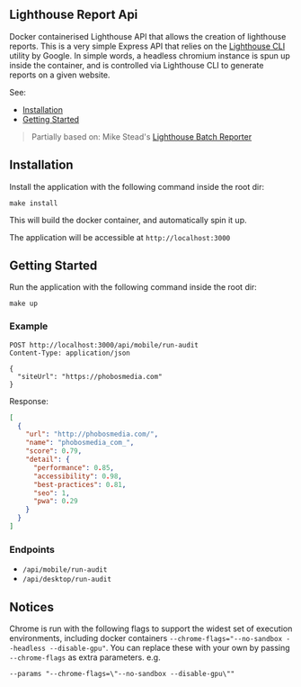 ## Lighthouse Report Api

Docker containerised Lighthouse API that allows the creation of lighthouse reports.
This is a very simple Express API that relies on the [Lighthouse CLI](https://github.com/GoogleChrome/lighthouse) utility by Google.
In simple words, a headless chromium instance is spun up inside the container, and is controlled via Lighthouse CLI to generate reports on a given website.

See:

- [Installation](#installation)
- [Getting Started](#getting-started)

> Partially based on: Mike Stead's [Lighthouse Batch Reporter](https://github.com/mikestead/lighthouse-batch)

## Installation

Install the application with the following command inside the root dir: 
```shell
make install
```

This will build the docker container, and automatically spin it up. 

The application will be accessible at `http://localhost:3000`

## Getting Started

Run the application with the following command inside the root dir:

```shell
make up
```

### Example

```http
POST http://localhost:3000/api/mobile/run-audit
Content-Type: application/json

{
  "siteUrl": "https://phobosmedia.com"
}
```

Response:
```json
[
  {
    "url": "http://phobosmedia.com/",
    "name": "phobosmedia_com_",
    "score": 0.79,
    "detail": {
      "performance": 0.85,
      "accessibility": 0.98,
      "best-practices": 0.81,
      "seo": 1,
      "pwa": 0.29
    }
  }
]
```

### Endpoints
- `/api/mobile/run-audit`
- `/api/desktop/run-audit`

## Notices
Chrome is run with the following flags to support the widest set of execution
  environments, including docker containers
  `--chrome-flags="--no-sandbox --headless --disable-gpu"`. You can replace
  these with your own by passing `--chrome-flags` as extra parameters. e.g.

  `--params "--chrome-flags=\"--no-sandbox --disable-gpu\""`

